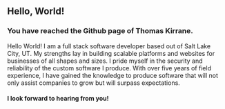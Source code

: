 <h2>Hello, World!</h2>
<h3>You have reached the Github page of Thomas Kirrane.</h3>
<p>Hello World! I am a full stack software developer based out of Salt Lake City, UT. My strengths lay in building scalable platforms and websites for businesses of all shapes and sizes. I pride myself in the security and reliability of the custom software I produce. With over five years of field experience, I have gained the knowledge to produce software that will not only assist companies to grow but will surpass expectations.</p>

<h4>I look forward to hearing from you!</h4>
